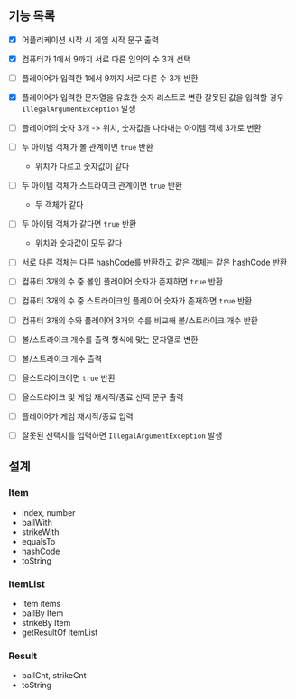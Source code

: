 ## 기능 목록

- [x] 어플리케이션 시작 시 게임 시작 문구 출력

- [x] 컴퓨터가 1에서 9까지 서로 다른 임의의 수 3개 선택

- [ ] 플레이어가 입력한 1에서 9까지 서로 다른 수 3개 반환
- [x] 플레이어가 입력한 문자열을 유효한 숫자 리스트로 변환
  잘못된 값을 입력할 경우 `IllegalArgumentException` 발생


- [ ] 플레이어의 숫자 3개 -> 위치, 숫자값을 나타내는 아이템 객체 3개로 변환
- [ ] 두 아이템 객체가 볼 관계이면 `true` 반환
  - 위치가 다르고 숫자값이 같다
- [ ] 두 아이템 객체가 스트라이크 관계이면 `true` 반환
  - 두 객체가 같다
- [ ] 두 아이템 객체가 같다면 `true` 반환
  - 위치와 숫자값이 모두 같다
- [ ] 서로 다른 객체는 다른 hashCode를 반환하고 같은 객체는 같은 hashCode 반환


- [ ] 컴퓨터 3개의 수 중 볼인 플레이어 숫자가 존재하면 `true` 반환
- [ ] 컴퓨터 3개의 수 중 스트라이크인 플레이어 숫자가 존재하면 `true` 반환
- [ ] 컴퓨터 3개의 수와 플레이어 3개의 수를 비교해 볼/스트라이크 개수 반환
- [ ] 볼/스트라이크 개수를 출력 형식에 맞는 문자열로 변환

- [ ] 볼/스트라이크 개수 출력
- [ ] 올스트라이크이면 `true` 반환

- [ ] 올스트라이크 및 게임 재시작/종료 선택 문구 출력

- [ ] 플레이어가 게임 재시작/종료 입력
- [ ] 잘못된 선택지를 입력하면 `IllegalArgumentException` 발생


## 설계


### Item
- index, number
- ballWith
- strikeWith
- equalsTo
- hashCode
- toString

### ItemList
- Item items
- ballBy Item
- strikeBy Item
- getResultOf ItemList

### Result
- ballCnt, strikeCnt
- toString

